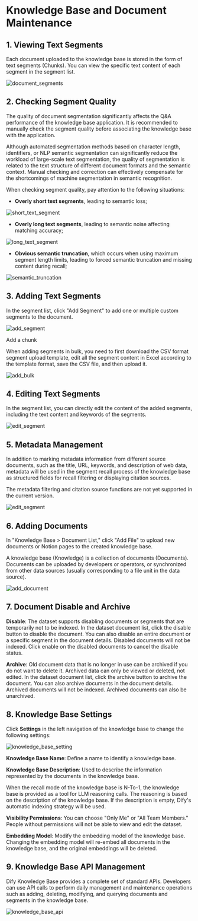 # Knowledge Base and Document Maintenance

## 1. Viewing Text Segments

Each document uploaded to the knowledge base is stored in the form of text segments (Chunks). You can view the specific text content of each segment in the segment list.

![document_segments](/Knowledge_Base/images/document_segments.png)

## 2. Checking Segment Quality

The quality of document segmentation significantly affects the Q&A performance of the knowledge base application. It is recommended to manually check the segment quality before associating the knowledge base with the application.

Although automated segmentation methods based on character length, identifiers, or NLP semantic segmentation can significantly reduce the workload of large-scale text segmentation, the quality of segmentation is related to the text structure of different document formats and the semantic context. Manual checking and correction can effectively compensate for the shortcomings of machine segmentation in semantic recognition.

When checking segment quality, pay attention to the following situations:

- **Overly short text segments**, leading to semantic loss;

![short_text_segment](/Knowledge_Base/images/short_text_segment.png)

- **Overly long text segments**, leading to semantic noise affecting matching accuracy; 

![long_text_segment](/Knowledge_Base/images/long_text_segment.png)

- **Obvious semantic truncation**, which occurs when using maximum segment length limits, leading to forced semantic truncation and missing content during recall;

![semantic_truncation](/Knowledge_Base/images/semantic_truncation.png)

## 3. Adding Text Segments

In the segment list, click "Add Segment" to add one or multiple custom segments to the document.

![add_segment](/Knowledge_Base/images/add_segment.png)

Add a chunk

When adding segments in bulk, you need to first download the CSV format segment upload template, edit all the segment content in Excel according to the template format, save the CSV file, and then upload it.

![add_bulk](/Knowledge_Base/images/add_bulk.png)

## 4. Editing Text Segments
In the segment list, you can directly edit the content of the added segments, including the text content and keywords of the segments. 

![edit_segment](/Knowledge_Base/images/edit_segment.png)

## 5. Metadata Management

In addition to marking metadata information from different source documents, such as the title, URL, keywords, and description of web data, metadata will be used in the segment recall process of the knowledge base as structured fields for recall filtering or displaying citation sources.

The metadata filtering and citation source functions are not yet supported in the current version.

![edit_segment](/Knowledge_Base/images/metadata.png)

## 6. Adding Documents

In "Knowledge Base > Document List," click "Add File" to upload new documents or Notion pages to the created knowledge base.

A knowledge base (Knowledge) is a collection of documents (Documents). Documents can be uploaded by developers or operators, or synchronized from other data sources (usually corresponding to a file unit in the data source).

![add_document](/Knowledge_Base/images/add_document.png)

## 7. Document Disable and Archive

**Disable**: The dataset supports disabling documents or segments that are temporarily not to be indexed. In the dataset document list, click the disable button to disable the document. You can also disable an entire document or a specific segment in the document details. Disabled documents will not be indexed. Click enable on the disabled documents to cancel the disable status.

**Archive**: Old document data that is no longer in use can be archived if you do not want to delete it. Archived data can only be viewed or deleted, not edited. In the dataset document list, click the archive button to archive the document. You can also archive documents in the document details. Archived documents will not be indexed. Archived documents can also be unarchived.

## 8. Knowledge Base Settings

Click **Settings** in the left navigation of the knowledge base to change the following settings: 

![knowledge_base_setting](/Knowledge_Base/images/knowledge_base_setting.png)

**Knowledge Base Name**: Define a name to identify a knowledge base.

**Knowledge Base Description**: Used to describe the information represented by the documents in the knowledge base. 

When the recall mode of the knowledge base is N-To-1, the knowledge base is provided as a tool for LLM reasoning calls. The reasoning is based on the description of the knowledge base. If the description is empty, Dify's automatic indexing strategy will be used.

**Visibility Permissions**: You can choose "Only Me" or "All Team Members." People without permissions will not be able to view and edit the dataset. 

**Embedding Model**: Modify the embedding model of the knowledge base. Changing the embedding model will re-embed all documents in the knowledge base, and the original embeddings will be deleted.

## 9. Knowledge Base API Management
Dify Knowledge Base provides a complete set of standard APIs. Developers can use API calls to perform daily management and maintenance operations such as adding, deleting, modifying, and querying documents and segments in the knowledge base. 

![knowledge_base_api](/Knowledge_Base/images/knowledge_base_api.png)
